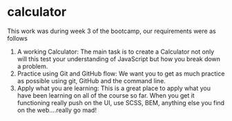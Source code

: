 # calculator

This work was during week 3 of the bootcamp, our requirements were as follows

1. A working Calculator: The main task is to create a Calculator not only will this test your understanding of JavaScript but how you break down a problem.
2. Practice using Git and GitHub flow: We want you to get as much practice as possible using git, GitHub and the command line.
3. Apply what you are learning: This is a great place to apply what you have been learning on all of the course so far. When you get it functioning really push on the UI, use SCSS, BEM, anything else you find on the web....really go mad!
